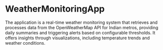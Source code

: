 # WeatherMonitoringApp
The application is a real-time weather monitoring system that retrieves and processes data from the OpenWeatherMap API for Indian metros, providing daily summaries and triggering alerts based on configurable thresholds. It offers insights through visualizations, including temperature trends and weather conditions.
